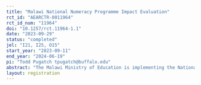 ```yaml
---
title: "Malawi National Numeracy Programme Impact Evaluation"
rct_id: "AEARCTR-0011964"
rct_id_num: "11964"
doi: "10.1257/rct.11964-1.1"
date: "2023-09-29"
status: "completed"
jel: "I21, I25, O15"
start_year: "2023-09-11"
end_year: "2024-06-19"
pi: "Todd Pugatch tpugatch@buffalo.edu"
abstract: "The Malawi Ministry of Education is implementing the National Numeracy Programme (NNP). The NNP aims to improve early grade mathematics outcomes. This study will assess the impact of the NNP during the 2023/24 school year. The evaluation will use a randomized controlled trial design with 150 primary schools. Schools will be randomly assigned to treatment and control groups within matched sets of schools. Treatment schools will implement the revised NNP materials and training. Student learning outcomes will be measured using the Early Grade Mathematics Assessment in grades S1-S4. The study will also evaluate impacts on instructional quality using classroom observations. The evaluation will provide rigorous evidence on the impact of the NNP model on foundational numeracy skills, to inform decisions about national scale-up."
layout: registration
---
```


